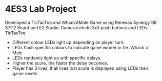 # 4ES3 Lab Project
Developed a TicTacToe and WhackAMole Game using Renesas Synergy SK S7G2 Board and E2 Studio.
Games include 3x3 push buttons and LEDs
TicTacToe
- Different colour LEDs light up depending on player turn.
- LEDs flash specific colours to indicate game winner or tie.
Whack a Mole
- LEDs randomly light up with specific delays.
- Higher the score, the faster the delay becomes.
- Player has 3 lives, if all lives lost score is displayed using LEDs then game resets.
